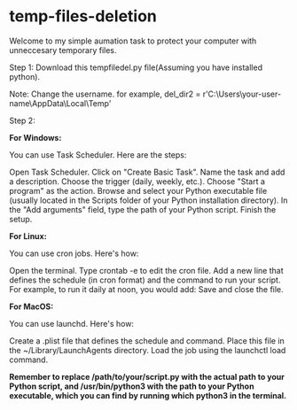 # temp-files-deletion

Welcome to my simple aumation task to protect your computer with unneccesary temporary files. 

Step 1: Download this tempfiledel.py file(Assuming you have installed python).

Note: Change the username. for example, del_dir2 = r'C:\Users\your-user-name\AppData\Local\Temp'

Step 2: 

**For Windows:**

You can use Task Scheduler. Here are the steps:

Open Task Scheduler.
Click on "Create Basic Task".
Name the task and add a description.
Choose the trigger (daily, weekly, etc.).
Choose "Start a program" as the action.
Browse and select your Python executable file (usually located in the Scripts folder of your Python installation directory).
In the "Add arguments" field, type the path of your Python script.
Finish the setup.


**For Linux:**

You can use cron jobs. Here's how:

Open the terminal.
Type crontab -e to edit the cron file.
Add a new line that defines the schedule (in cron format) and the command to run your script. For example, to run it daily at noon, you would add:
Save and close the file.

**For MacOS:**

You can use launchd. Here's how:

Create a .plist file that defines the schedule and command.
Place this file in the ~/Library/LaunchAgents directory.
Load the job using the launchctl load command.

**Remember to replace /path/to/your/script.py with the actual path to your Python script, and /usr/bin/python3 with the path to your Python executable, which you can find by running which python3 in the terminal.**
